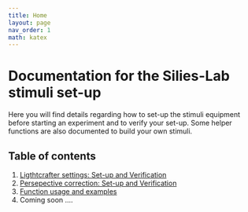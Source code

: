 ```yaml
---
title: Home
layout: page
nav_order: 1
math: katex
---
```


# Documentation for the Silies-Lab stimuli set-up

Here you will find details regarding how to set-up the stimuli equipment before starting an experiment and to verify your set-up. Some helper functions are also documented to build your own stimuli.


## Table of contents

1. [Ligthtcrafter settings: Set-up and Verification](ligthcrafter_settings.html)
2. [Persepective correction: Set-up and Verification](perspective_correction.html)
4. [Function usage and examples](stimuli.html)
5. Coming soon ....

